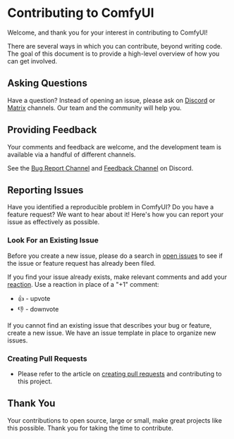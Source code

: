# Contributing to ComfyUI

Welcome, and thank you for your interest in contributing to ComfyUI!

There are several ways in which you can contribute, beyond writing code. The goal of this document is to provide a high-level overview of how you can get involved.

## Asking Questions

Have a question? Instead of opening an issue, please ask on [Discord](https://comfy.org/discord) or [Matrix](https://app.element.io/#/room/%23comfyui_space%3Amatrix.org) channels. Our team and the community will help you.

## Providing Feedback

Your comments and feedback are welcome, and the development team is available via a handful of different channels.

See the [Bug Report Channel](https://discord.com/channels/1218270712402415686/1244085343905648691) and [Feedback Channel](https://discord.com/channels/1218270712402415686/1256733671675789433) on Discord.

## Reporting Issues

Have you identified a reproducible problem in ComfyUI? Do you have a feature request? We want to hear about it! Here's how you can report your issue as effectively as possible.


### Look For an Existing Issue

Before you create a new issue, please do a search in [open issues](https://github.com/comfyanonymous/ComfyUI/issues) to see if the issue or feature request has already been filed.

If you find your issue already exists, make relevant comments and add your [reaction](https://github.com/blog/2119-add-reactions-to-pull-requests-issues-and-comments). Use a reaction in place of a "+1" comment:

* 👍 - upvote
* 👎 - downvote

If you cannot find an existing issue that describes your bug or feature, create a new issue. We have an issue template in place to organize new issues.


### Creating Pull Requests

* Please refer to the article on [creating pull requests](https://github.com/comfyanonymous/ComfyUI/wiki/How-to-Contribute-Code) and contributing to this project.


## Thank You

Your contributions to open source, large or small, make great projects like this possible. Thank you for taking the time to contribute.
